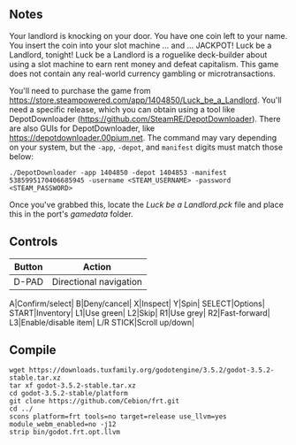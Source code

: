 ## Notes

Your landlord is knocking on your door. You have one coin left to your name. You insert the coin into your slot machine ... and ... JACKPOT! Luck be a Landlord, tonight! Luck be a Landlord is a roguelike deck-builder about using a slot machine to earn rent money and defeat capitalism. This game does not contain any real-world currency gambling or microtransactions.

You'll need to purchase the game from https://store.steampowered.com/app/1404850/Luck_be_a_Landlord. You'll need a specific release, which you can obtain using a tool like DepotDownloader (https://github.com/SteamRE/DepotDownloader). There are also GUIs for DepotDownloader, like https://depotdownloader.00pium.net. The command may vary depending on your system, but the `-app`, `-depot`, and `manifest` digits must match those below:

`./DepotDownloader -app 1404850 -depot 1404853 -manifest 5385995170406685945 -username <STEAM_USERNAME> -password <STEAM_PASSWORD>`

Once you've grabbed this, locate the *Luck be a Landlord.pck* file and place this in the port's *gamedata* folder.

## Controls

| Button | Action |
|--|--| 
|D-PAD|Directional navigation|

A|Confirm/select|
B|Deny/cancel|
X|Inspect|
Y|Spin|
SELECT|Options|
START|Inventory|
L1|Use green|
L2|Skip|
R1|Use grey|
R2|Fast-forward|
L3|Enable/disable item|
L/R STICK|Scroll up/down|


## Compile

```shell
wget https://downloads.tuxfamily.org/godotengine/3.5.2/godot-3.5.2-stable.tar.xz  
tar xf godot-3.5.2-stable.tar.xz  
cd godot-3.5.2-stable/platform  
git clone https://github.com/Cebion/frt.git  
cd ../  
scons platform=frt tools=no target=release use_llvm=yes module_webm_enabled=no -j12  
strip bin/godot.frt.opt.llvm
```
